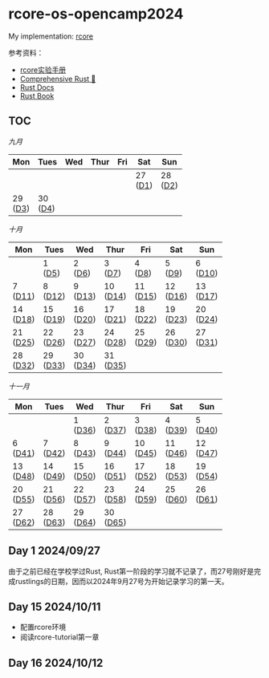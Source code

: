 # rcore-os-opencamp2024

My implementation: [rcore](https://github.com/LearningOS/2024a-rcore-wang-zhuoran)

参考资料：

- [rcore实验手册](https://learningos.cn/rCore-Camp-Guide-2024A/index.html)
- [Comprehensive Rust 🦀](https://google.github.io/comprehensive-rust/zh-CN/)
- [Rust Docs](https://doc.rust-lang.org/std/index.html)
- [Rust Book](https://doc.rust-lang.org/book/)



## TOC

*九月*

| Mon               | Tues              | Wed                          | Thur                         | Fri                          | Sat               | Sun               |
| ----------------- | ----------------- | ---------------------------- | ---------------------------- | ---------------------------- | ----------------- | ----------------- |
|                   |                   |                   |                   |                   | 27 <br> ([D1](#day-1-20240927)) | 28 <br> ([D2](#day-2-20240928)) |
| 29 <br> ([D3](#day-3-20240929)) | 30 <br> ([D4](#day-4-20240930)) |                   |                   |                   |                   |                   |

*十月*

| Mon               | Tues              | Wed                          | Thur                         | Fri                          | Sat               | Sun               |
| ----------------- | ----------------- | ---------------------------- | ---------------------------- | ---------------------------- | ----------------- | ----------------- |
|                   | 1 <br> ([D5](#day-5-20241001)) | 2 <br> ([D6](#day-6-20241002)) | 3 <br> ([D7](#day-7-20241003)) | 4 <br> ([D8](#day-8-20241004)) | 5 <br> ([D9](#day-9-20241005)) | 6 <br> ([D10](#day-10-20241006)) |
| 7 <br> ([D11](#day-11-20241007)) | 8 <br> ([D12](#day-12-20241008)) | 9 <br> ([D13](#day-13-20241009)) | 10 <br> ([D14](#day-14-20241010)) | 11 <br> ([D15](#day-15-20241011)) | 12 <br> ([D16](#day-16-20241012)) | 13 <br> ([D17](#day-17-20241013)) |
| 14 <br> ([D18](#day-18-20241014)) | 15 <br> ([D19](#day-19-20241015)) | 16 <br> ([D20](#day-20-20241016)) | 17 <br> ([D21](#day-21-20241017)) | 18 <br> ([D22](#day-22-20241018)) | 19 <br> ([D23](#day-23-20241019)) | 20 <br> ([D24](#day-24-20241020)) |
| 21 <br> ([D25](#day-25-20241021)) | 22 <br> ([D26](#day-26-20241022)) | 23 <br> ([D27](#day-27-20241023)) | 24 <br> ([D28](#day-28-20241024)) | 25 <br> ([D29](#day-29-20241025)) | 26 <br> ([D30](#day-30-20241026)) | 27 <br> ([D31](#day-31-20241027)) |
| 28 <br> ([D32](#day-32-20241028)) | 29 <br> ([D33](#day-33-20241029)) | 30 <br> ([D34](#day-34-20241030)) | 31 <br> ([D35](#day-35-20241031)) |                   |                   |                   |

*十一月*

| Mon               | Tues              | Wed                          | Thur                         | Fri                          | Sat               | Sun               |
| ----------------- | ----------------- | ---------------------------- | ---------------------------- | ---------------------------- | ----------------- | ----------------- |
|                   |                   | 1 <br> ([D36](#day-36-20241101)) | 2 <br> ([D37](#day-37-20241102)) | 3 <br> ([D38](#day-38-20241103)) | 4 <br> ([D39](#day-39-20241104)) | 5 <br> ([D40](#day-40-20241105)) |
| 6 <br> ([D41](#day-41-20241106)) | 7 <br> ([D42](#day-42-20241107)) | 8 <br> ([D43](#day-43-20241108)) | 9 <br> ([D44](#day-44-20241109)) | 10 <br> ([D45](#day-45-20241110)) | 11 <br> ([D46](#day-46-20241111)) | 12 <br> ([D47](#day-47-20241112)) |
| 13 <br> ([D48](#day-48-20241113)) | 14 <br> ([D49](#day-49-20241114)) | 15 <br> ([D50](#day-50-20241115)) | 16 <br> ([D51](#day-51-20241116)) | 17 <br> ([D52](#day-52-20241117)) | 18 <br> ([D53](#day-53-20241118)) | 19 <br> ([D54](#day-54-20241119)) |
| 20 <br> ([D55](#day-55-20241120)) | 21 <br> ([D56](#day-56-20241121)) | 22 <br> ([D57](#day-57-20241122)) | 23 <br> ([D58](#day-58-20241123)) | 24 <br> ([D59](#day-59-20241124)) | 25 <br> ([D60](#day-60-20241125)) | 26 <br> ([D61](#day-61-20241126)) |
| 27 <br> ([D62](#day-62-20241127)) | 28 <br> ([D63](#day-63-20241128)) | 29 <br> ([D64](#day-64-20241129)) | 30 <br> ([D65](#day-65-20241130)) |                   |                   |                   |


## Day 1 2024/09/27
由于之前已经在学校学过Rust, Rust第一阶段的学习就不记录了，而27号刚好是完成rustlings的日期，因而以2024年9月27号为开始记录学习的第一天。

## Day 15 2024/10/11
- 配置rcore环境
- 阅读rcore-tutorial第一章

## Day 16 2024/10/12

